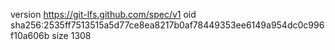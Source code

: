 version https://git-lfs.github.com/spec/v1
oid sha256:2535ff7513515a5d77ce8ea8217b0af78449353ee6149a954dc0c996f10a606b
size 1308
